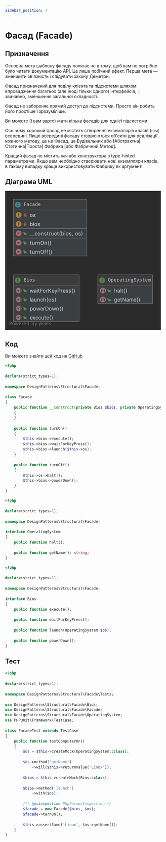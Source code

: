 ```yaml
---
sidebar_position: 7
---
```


# Фасад (Facade)

## Призначення

Основна мета шаблону фасаду полягає не в тому, щоб вам не потрібно було читати документацію API. 
Це лише побічний ефект. Перша мета — зменшити зв'язність і слідувати закону Деметри.

Фасад призначений для поділу клієнта та підсистеми шляхом впровадження багатьох (але іноді тільки одного) 
інтерфейсів, і, звичайно, зменшення загальної складності.

Фасад не забороняє прямий доступ до підсистеми. Просто він робить його простіше і зрозуміліше.

Ви можете (і вам варто) мати кілька фасадів для однієї підсистеми.

Ось чому хороший фасад не містить створення екземплярів класів (`new`) всередині. Якщо всередині фасаду створюються
об'єкти для реалізації кожного методу, це не Фасад, це Будівельник або [Абстрактна|Статична|Проста] 
Фабрика [або Фабричний Метод].

Кращий фасад не містить `new` або конструктора з type-hinted параметрами. Якщо вам необхідно створювати нові 
екземпляри класів, в такому випадку краще використовувати Фабрику як аргумент.

## Діаграма UML

![Facade UML](./images/facade.png)

## Код
Ви можете знайти цей код на [GitHub](https://github.com/PetroOstapuk/DesignPatternsPHP/tree/main/Structural/Facade)

```php title="Facade.php"
<?php

declare(strict_types=1);

namespace DesignPatterns\Structural\Facade;

class Facade
{
    public function __construct(private Bios $bios, private OperatingSystem $os)
    {
    }

    public function turnOn()
    {
        $this->bios->execute();
        $this->bios->waitForKeyPress();
        $this->bios->launch($this->os);
    }

    public function turnOff()
    {
        $this->os->halt();
        $this->bios->powerDown();
    }
}
```

```php title="OperatingSystem.php"
<?php

declare(strict_types=1);

namespace DesignPatterns\Structural\Facade;

interface OperatingSystem
{
    public function halt();

    public function getName(): string;
}
```

```php title="Bios.php"
<?php

declare(strict_types=1);

namespace DesignPatterns\Structural\Facade;

interface Bios
{
    public function execute();

    public function waitForKeyPress();

    public function launch(OperatingSystem $os);

    public function powerDown();
}
```

## Тест

```php title="Tests/FacadeTest.php"
<?php

declare(strict_types=1);

namespace DesignPatterns\Structural\Facade\Tests;

use DesignPatterns\Structural\Facade\Bios;
use DesignPatterns\Structural\Facade\Facade;
use DesignPatterns\Structural\Facade\OperatingSystem;
use PHPUnit\Framework\TestCase;

class FacadeTest extends TestCase
{
    public function testComputerOn()
    {
        $os = $this->createMock(OperatingSystem::class);

        $os->method('getName')
            ->will($this->returnValue('Linux'));

        $bios = $this->createMock(Bios::class);

        $bios->method('launch')
            ->with($os);

        /** @noinspection PhpParamsInspection */
        $facade = new Facade($bios, $os);
        $facade->turnOn();

        $this->assertSame('Linux', $os->getName());
    }
}
```